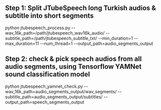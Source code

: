 ## Step 1: Split JTubeSpeech long Turkish audios & subtitle into short segments
python jtubespeech_process.py --wav_16k_path=/path/jtubespeech_wav16k_audio/ --subtitle_path=/path/jtubespeech_subtitle_txt/ --min_duration=1 --max_duration=11 --num_thread=1 --output_path=audio_segments_output

## Step 2: check & pick speech audios from all audio segments, using Tensorflow YAMNet sound classification model
python jtubespeech_yamnet_check.py --wav_16k_path=audio_segments_output/wav_segments/ --subtitle_path=audio_segments_output/subtitles/ --output_path=speech_segments_output

